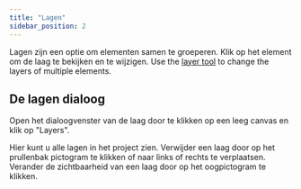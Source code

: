 ```yaml
---
title: "Lagen"
sidebar_position: 2
---
```


Lagen zijn een optie om elementen samen te groeperen. Klik op het element om de laag te bekijken en te wijzigen. Use the [layer tool](tools/layer.md) to change the layers of multiple elements.

## De lagen dialoog

Open het dialoogvenster van de laag door te klikken op een leeg canvas en klik op "Layers".

Hier kunt u alle lagen in het project zien. Verwijder een laag door op het prullenbak pictogram te klikken of naar links of rechts te verplaatsen. Verander de zichtbaarheid van een laag door op het oogpictogram te klikken.
